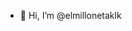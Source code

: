 - 👋 Hi, I’m @elmillonetaklk


<!---
elmillonetaklk/elmillonetaklk is a ✨ special ✨ repository because its `README.md` (this file) appears on your GitHub profile.
You can click the Preview link to take a look at your changes.
--->
